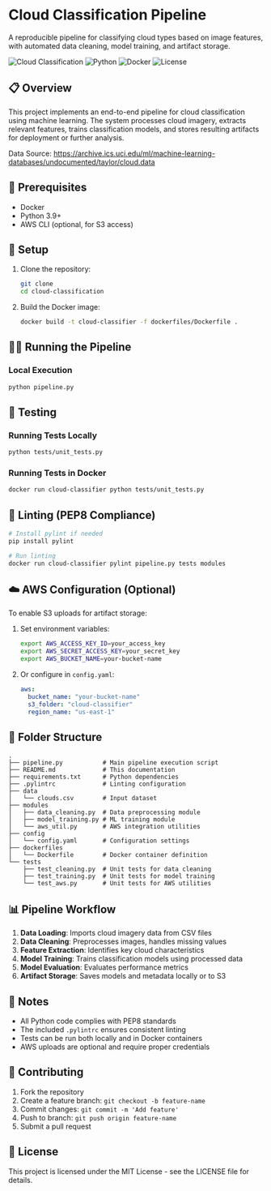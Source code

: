 # Cloud Classification Pipeline

A reproducible pipeline for classifying cloud types based on image features, with automated data cleaning, model training, and artifact storage.

![Cloud Classification](https://img.shields.io/badge/Machine%20Learning-Cloud%20Classification-blue)
![Python](https://img.shields.io/badge/Python-3.9%2B-brightgreen)
![Docker](https://img.shields.io/badge/Docker-Compatible-blue)
![License](https://img.shields.io/badge/License-MIT-green)

## 📋 Overview

This project implements an end-to-end pipeline for cloud classification using machine learning. The system processes cloud imagery, extracts relevant features, trains classification models, and stores resulting artifacts for deployment or further analysis.

Data Source: https://archive.ics.uci.edu/ml/machine-learning-databases/undocumented/taylor/cloud.data

## 🔧 Prerequisites

- Docker
- Python 3.9+
- AWS CLI (optional, for S3 access)

## 🚀 Setup

1. Clone the repository:
   ```bash
   git clone
   cd cloud-classification
   ```

2. Build the Docker image:
   ```bash
   docker build -t cloud-classifier -f dockerfiles/Dockerfile .
   ```

## 🏃‍♂️ Running the Pipeline

### Local Execution
```bash
python pipeline.py
```

## 🧪 Testing

### Running Tests Locally
```bash
python tests/unit_tests.py
```

### Running Tests in Docker
```bash
docker run cloud-classifier python tests/unit_tests.py
```

## 📏 Linting (PEP8 Compliance)

```bash
# Install pylint if needed
pip install pylint

# Run linting
docker run cloud-classifier pylint pipeline.py tests modules
```

## ☁️ AWS Configuration (Optional)

To enable S3 uploads for artifact storage:

1. Set environment variables:
   ```bash
   export AWS_ACCESS_KEY_ID=your_access_key
   export AWS_SECRET_ACCESS_KEY=your_secret_key
   export AWS_BUCKET_NAME=your-bucket-name
   ```

2. Or configure in `config.yaml`:
   ```yaml
   aws:
     bucket_name: "your-bucket-name"
     s3_folder: "cloud-classifier"
     region_name: "us-east-1"
   ```

## 📁 Folder Structure

```
.
├── pipeline.py           # Main pipeline execution script
├── README.md             # This documentation
├── requirements.txt      # Python dependencies
├── .pylintrc             # Linting configuration
├── data
│   └── clouds.csv        # Input dataset
├── modules
│   ├── data_cleaning.py  # Data preprocessing module
│   ├── model_training.py # ML training module
│   └── aws_util.py       # AWS integration utilities
├── config
│   └── config.yaml       # Configuration settings
├── dockerfiles
│   └── Dockerfile        # Docker container definition
└── tests
    ├── test_cleaning.py  # Unit tests for data cleaning
    ├── test_training.py  # Unit tests for model training
    └── test_aws.py       # Unit tests for AWS utilities
```

## 📊 Pipeline Workflow

1. **Data Loading**: Imports cloud imagery data from CSV files
2. **Data Cleaning**: Preprocesses images, handles missing values
3. **Feature Extraction**: Identifies key cloud characteristics 
4. **Model Training**: Trains classification models using processed data
5. **Model Evaluation**: Evaluates performance metrics
6. **Artifact Storage**: Saves models and metadata locally or to S3

## 📝 Notes

* All Python code complies with PEP8 standards
* The included `.pylintrc` ensures consistent linting
* Tests can be run both locally and in Docker containers
* AWS uploads are optional and require proper credentials

## 🤝 Contributing

1. Fork the repository
2. Create a feature branch: `git checkout -b feature-name`
3. Commit changes: `git commit -m 'Add feature'`
4. Push to branch: `git push origin feature-name`
5. Submit a pull request

## 📄 License

This project is licensed under the MIT License - see the LICENSE file for details.
